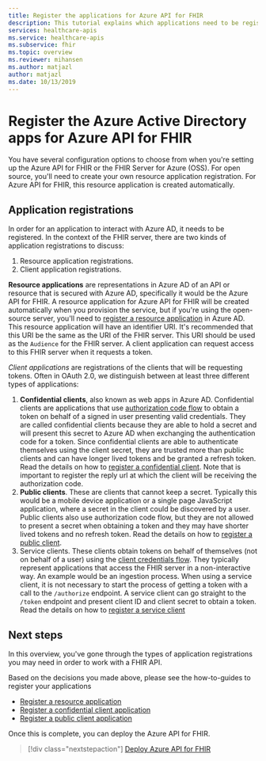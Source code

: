 ```yaml
---
title: Register the applications for Azure API for FHIR
description: This tutorial explains which applications need to be registered for Azure API for FHIR and FHIR Server for Azure.
services: healthcare-apis
ms.service: healthcare-apis
ms.subservice: fhir
ms.topic: overview
ms.reviewer: mihansen
ms.author: matjazl
author: matjazl
ms.date: 10/13/2019
---
```


# Register the Azure Active Directory apps for Azure API for FHIR

You have several configuration options to choose from when you're setting up the Azure API for FHIR or the FHIR Server for Azure (OSS). For open source, you'll need to create your own resource application registration. For Azure API for FHIR, this resource application is created automatically.

## Application registrations

In order for an application to interact with Azure AD, it needs to be registered. In the context of the FHIR server, there are two kinds of application registrations to discuss:

1. Resource application registrations.
1. Client application registrations.

**Resource applications** are representations in Azure AD of an API or resource that is secured with Azure AD, specifically it would be the Azure API for FHIR. A resource application for Azure API for FHIR will be created automatically when you provision the service, but if you're using the open-source server, you'll need to [register a resource application](register-resource-azure-ad-client-app.md) in Azure AD. This resource application will have an identifier URI. It's recommended that this URI be the same as the URI of the FHIR server. This URI should be used as the `Audience` for the FHIR server. A client application can request access to this FHIR server when it requests a token.

*Client applications* are registrations of the clients that will be requesting tokens. Often in OAuth 2.0, we distinguish between at least three different types of applications:

1. **Confidential clients**, also known as web apps in Azure AD. Confidential clients are applications that use [authorization code flow](https://docs.microsoft.com/azure/active-directory/develop/v1-protocols-oauth-code) to obtain a token on behalf of a signed in user presenting valid credentials. They are called confidential clients because they are able to hold a secret and will present this secret to Azure AD when exchanging the authentication code for a token. Since confidential clients are able to authenticate themselves using the client secret, they are trusted more than public clients and can have longer lived tokens and be granted a refresh token. Read the details on how to [register a confidential client](register-confidential-azure-ad-client-app.md). Note that is important to register the reply url at which the client will be receiving the authorization code.
1. **Public clients**. These are clients that cannot keep a secret. Typically this would be a mobile device application or a single page JavaScript application, where a secret in the client could be discovered by a user. Public clients also use authorization code flow, but they are not allowed to present a secret when obtaining a token and they may have shorter lived tokens and no refresh token. Read the details on how to [register a public client](register-public-azure-ad-client-app.md).
1. Service clients. These clients obtain tokens on behalf of themselves (not on behalf of a user) using the [client credentials flow](https://docs.microsoft.com/azure/active-directory/develop/v1-oauth2-client-creds-grant-flow). They typically represent applications that access the FHIR server in a non-interactive way. An example would be an ingestion process. When using a service client, it is not necessary to start the process of getting a token with a call to the `/authorize` endpoint. A service client can go straight to the `/token` endpoint and present client ID and client secret to obtain a token. Read the details on how to [register a service client](register-service-azure-ad-client-app.md)

## Next steps

In this overview, you've gone through the types of application registrations you may need in order to work with a FHIR API.

Based on the decisions you made above, please see the how-to-guides to register your applications

* [Register a resource application](register-resource-azure-ad-client-app.md)
* [Register a confidential client application](register-confidential-azure-ad-client-app.md)
* [Register a public client application](register-public-azure-ad-client-app.md)

Once this is complete, you can deploy the Azure API for FHIR.

>[!div class="nextstepaction"]
>[Deploy Azure API for FHIR](fhir-paas-powershell-quickstart.md)